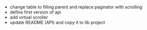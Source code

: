 * change table to filling parent and replace paginator with scrolling
* define first version of api
* add virtual scroller
* update README (API) and copy it to lib project
